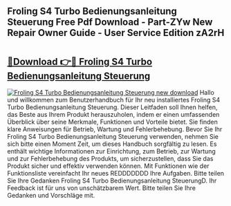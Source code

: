 ## Froling S4 Turbo Bedienungsanleitung Steuerung Free Pdf Download - Part-ZYw New Repair Owner Guide - User Service Edition zA2rH

# <h2><a href="http://df3muy5.blite.top/?on=Froling+S4+Turbo+Bedienungsanleitung+Steuerung">🔗Download 👉🔴 Froling S4 Turbo Bedienungsanleitung Steuerung</a></h2>

[![Froling S4 Turbo Bedienungsanleitung Steuerung new download](https://i.imgur.com/lujVjoI.png)](http://df3muy5.blite.top/?on=Froling+S4+Turbo+Bedienungsanleitung+Steuerung)
Hallo und willkommen zum Benutzerhandbuch für Ihr neu installiertes Froling S4 Turbo Bedienungsanleitung Steuerung. Dieser Leitfaden soll Ihnen helfen, das Beste aus Ihrem Produkt herauszuholen, indem er einen umfassenden Überblick über seine Merkmale, Funktionen und Vorteile bietet. Sie finden klare Anweisungen für Betrieb, Wartung und Fehlerbehebung. Bevor Sie Ihr Froling S4 Turbo Bedienungsanleitung Steuerung verwenden, nehmen Sie sich bitte einen Moment Zeit, um dieses Handbuch sorgfältig zu lesen. Es enthält wichtige Informationen zur Einrichtung, zum Betrieb, zur Wartung und zur Fehlerbehebung des Produkts, um sicherzustellen, dass Sie das Produkt sicher und effektiv verwenden können. Mit Funktionen wie der Funktionsliste vereinfacht Ihr neues REDDDDDDD Ihre Aufgaben. Bitte teilen Sie Ihre Gedanken Froling S4 Turbo Bedienungsanleitung SteuerungD. Ihr Feedback ist für uns von unschätzbarem Wert. Bitte teilen Sie Ihre Gedanken und Vorschläge mit.
